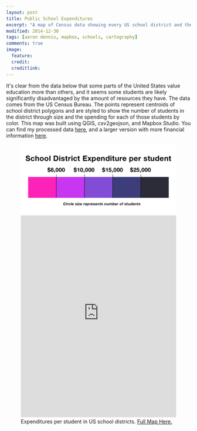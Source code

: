 ```yaml
---
layout: post
title: Public School Expenditures
excerpt: "A map of Census data showing every US school district and the amount of funding that goes to their students."
modified: 2014-12-30
tags: [aaron dennis, mapbox, schools, cartography]
comments: true
image:
  feature: 
  credit: 
  creditlink: 
---
```

It's clear from the data below that some parts of the United States value education more than others, and it seems some students are likely significantly disadvantaged by the amount of resources they have. The data comes from the US Census Bureau. The points represent centroids of school district polygons and are styled to show the number of students in the district through size and the spending for each of those students by color. This map was built using QGIS, csv2geojson, and Mapbox Studio. You can find my processed data <a href="https://raw.githubusercontent.com/aaronpdennis/public-school-finances/master/school-district-data-small.csv">here</a>, and a larger version with more financial information <a href="https://raw.githubusercontent.com/aaronpdennis/public-school-finances/master/school-district-data.csv">here</a>.

<figure>
  <img src="/images/schools-legend.png" />
	<iframe width="100%" height="550px" frameBorder="0" src="https://a.tiles.mapbox.com/v4/aarondennis.a3832b50.html?access_token=pk.eyJ1IjoiYWFyb25kZW5uaXMiLCJhIjoiem5LLURoYyJ9.T3tswGTI5ve8_wE-a02cMw"></iframe>
	<figcaption>Expenditures per student in US school districts. <a href="https://api.tiles.mapbox.com/v4/aarondennis.a3832b50/page.html?access_token=pk.eyJ1IjoiYWFyb25kZW5uaXMiLCJhIjoiem5LLURoYyJ9.T3tswGTI5ve8_wE-a02cMw#5/37.370/-83.298">Full Map Here.</a></figcaption>
</figure>
